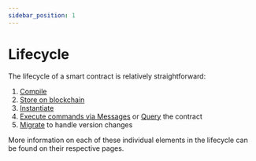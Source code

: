 ```yaml
---
sidebar_position: 1
---
```


# Lifecycle

The lifecycle of a smart contract is relatively straightforward:

1. [Compile](/04-smart-contracts/02-components/09-compilation.md)
2. [Store on blockchain](/04-smart-contracts/02-components/10-deployment.md)
3. [Instantiate](/02-getting-started/05-interact-with-contract.md)
4. [Execute commands via Messages](/04-smart-contracts/02-components/01-message.md)
   or [Query](/04-smart-contracts/02-components/05-query.md) the contract
5. [Migrate](/04-smart-contracts/03-migration/01-migration.md) to handle version changes

More information on each of these individual elements in the lifecycle can be found on their respective pages.
